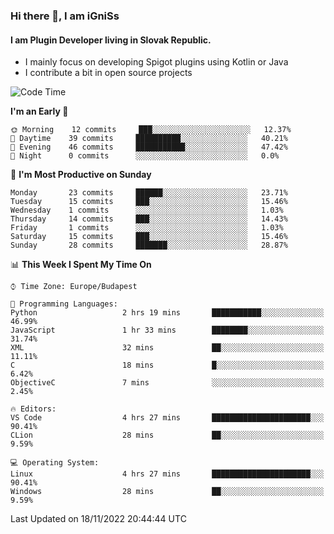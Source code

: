 ### Hi there 👋, I am iGniSs

#### I am Plugin Developer living in Slovak Republic.
- I mainly focus on developing Spigot plugins using Kotlin or Java
- I contribute a bit in open source projects

<!--START_SECTION:waka-->
![Code Time](http://img.shields.io/badge/Code%20Time-963%20hrs%2047%20mins-blue)

**I'm an Early 🐤** 

```text
🌞 Morning    12 commits     ███░░░░░░░░░░░░░░░░░░░░░░   12.37% 
🌆 Daytime    39 commits     ██████████░░░░░░░░░░░░░░░   40.21% 
🌃 Evening    46 commits     ███████████░░░░░░░░░░░░░░   47.42% 
🌙 Night      0 commits      ░░░░░░░░░░░░░░░░░░░░░░░░░   0.0%

```
📅 **I'm Most Productive on Sunday** 

```text
Monday       23 commits     ██████░░░░░░░░░░░░░░░░░░░   23.71% 
Tuesday      15 commits     ███░░░░░░░░░░░░░░░░░░░░░░   15.46% 
Wednesday    1 commits      ░░░░░░░░░░░░░░░░░░░░░░░░░   1.03% 
Thursday     14 commits     ███░░░░░░░░░░░░░░░░░░░░░░   14.43% 
Friday       1 commits      ░░░░░░░░░░░░░░░░░░░░░░░░░   1.03% 
Saturday     15 commits     ███░░░░░░░░░░░░░░░░░░░░░░   15.46% 
Sunday       28 commits     ███████░░░░░░░░░░░░░░░░░░   28.87%

```


📊 **This Week I Spent My Time On** 

```text
⌚︎ Time Zone: Europe/Budapest

💬 Programming Languages: 
Python                   2 hrs 19 mins       ███████████░░░░░░░░░░░░░░   46.99% 
JavaScript               1 hr 33 mins        ████████░░░░░░░░░░░░░░░░░   31.74% 
XML                      32 mins             ██░░░░░░░░░░░░░░░░░░░░░░░   11.11% 
C                        18 mins             █░░░░░░░░░░░░░░░░░░░░░░░░   6.42% 
ObjectiveC               7 mins              ░░░░░░░░░░░░░░░░░░░░░░░░░   2.45%

🔥 Editors: 
VS Code                  4 hrs 27 mins       ██████████████████████░░░   90.41% 
CLion                    28 mins             ██░░░░░░░░░░░░░░░░░░░░░░░   9.59%

💻 Operating System: 
Linux                    4 hrs 27 mins       ██████████████████████░░░   90.41% 
Windows                  28 mins             ██░░░░░░░░░░░░░░░░░░░░░░░   9.59%

```


 Last Updated on 18/11/2022 20:44:44 UTC
<!--END_SECTION:waka-->